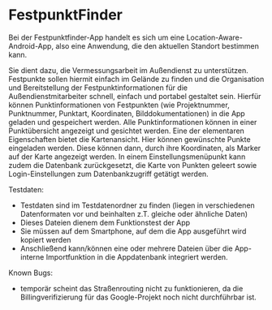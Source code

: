 # FestpunktFinder

Bei der Festpunktfinder-App handelt es sich um eine Location-Aware-Android-App, also eine Anwendung, die den aktuellen Standort bestimmen kann.

Sie dient dazu, die Vermessungsarbeit im Außendienst zu unterstützen.
Festpunkte sollen hiermit einfach im Gelände zu finden und die Organisation und Bereitstellung der Festpunktinformationen für die Außendienstmitarbeiter schnell, einfach und portabel gestaltet sein.
Hierfür können Punktinformationen von Festpunkten (wie Projektnummer, Punktnummer, Punktart, Koordinaten, Bilddokumentationen) in die App geladen und gespeichert werden.
Alle Punktinformationen können in einer Punktübersicht angezeigt und gesichtet werden.
Eine der elementaren Eigenschaften bietet die Kartenansicht.
Hier können gewünschte Punkte eingeladen werden. Diese können dann, durch ihre Koordinaten, als Marker auf der Karte angezeigt werden.
In einem Einstellungsmenüpunkt kann zudem die Datenbank zurückgesetzt, die Karte von Punkten geleert sowie Login-Einstellungen zum Datenbankzugriff getätigt werden.


Testdaten:
- Testdaten sind im Testdatenordner zu finden (liegen in verschiedenen Datenformaten vor und beinhalten z.T. gleiche oder ähnliche Daten)
- Dieses Dateien dienem dem Funktionstest der App
- Sie müssen auf dem Smartphone, auf dem die App ausgeführt wird kopiert werden
- Anschließend kann/können eine oder mehrere Dateien über die App-interne Importfunktion in die Appdatenbank integriert werden.


Known Bugs:
- temporär scheint das Straßenrouting nicht zu funktionieren, da die Billingverifizierung für das Google-Projekt noch nicht durchführbar ist.
